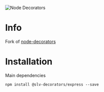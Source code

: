 ![Node Decorators](https://github.com/slowvoid/node-decorators/blob/main/decorators.png?raw=true)

# Info
Fork of [node-decorators](https://github.com/serhiisol/node-decorators)

# Installation
Main dependencies
```
npm install @slv-decorators/express --save
```